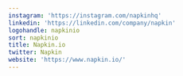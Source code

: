 ```yaml
---
instagram: 'https://instagram.com/napkinhq'
linkedin: 'https://linkedin.com/company/napkin'
logohandle: napkinio
sort: napkinio
title: Napkin.io
twitter: Napkin
website: 'https://www.napkin.io/'
---
```

